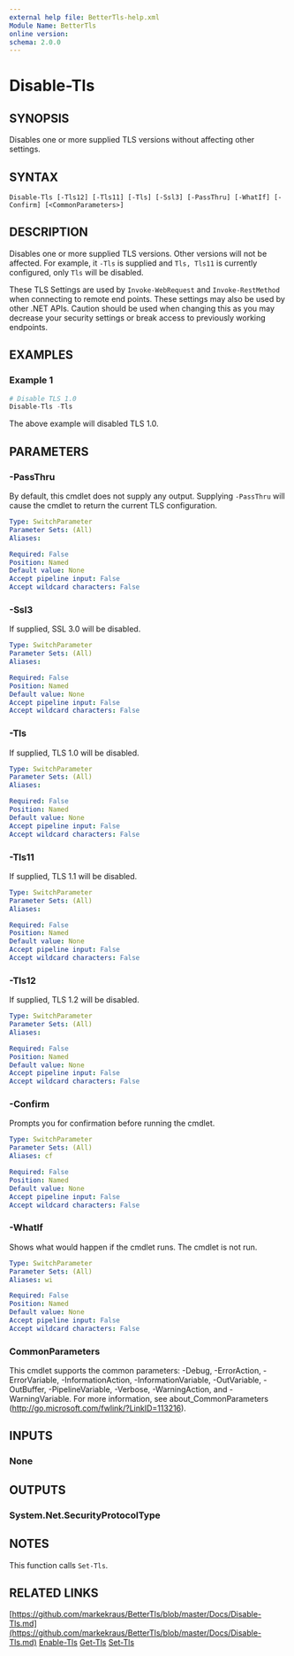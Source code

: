 ```yaml
---
external help file: BetterTls-help.xml
Module Name: BetterTls
online version:
schema: 2.0.0
---
```


# Disable-Tls

## SYNOPSIS

Disables one or more supplied TLS versions without affecting other settings.

## SYNTAX

```
Disable-Tls [-Tls12] [-Tls11] [-Tls] [-Ssl3] [-PassThru] [-WhatIf] [-Confirm] [<CommonParameters>]
```

## DESCRIPTION

Disables one or more supplied TLS versions.
Other versions will not be affected.
For example, it `-Tls` is supplied and `Tls, Tls11` is currently configured, only `Tls` will be disabled.

These TLS Settings are used by `Invoke-WebRequest` and `Invoke-RestMethod` when connecting to remote end points.
These settings may also be used by other .NET APIs.
Caution should be used when changing this as you may decrease your security settings
or break access to previously working endpoints.

## EXAMPLES

### Example 1

```powershell
# Disable TLS 1.0
Disable-Tls -Tls
```

The above example will disabled TLS 1.0.

## PARAMETERS

### -PassThru

By default, this cmdlet does not supply any output.
Supplying `-PassThru` will cause the cmdlet to return the current TLS configuration.

```yaml
Type: SwitchParameter
Parameter Sets: (All)
Aliases:

Required: False
Position: Named
Default value: None
Accept pipeline input: False
Accept wildcard characters: False
```

### -Ssl3

If supplied, SSL 3.0 will be disabled.

```yaml
Type: SwitchParameter
Parameter Sets: (All)
Aliases:

Required: False
Position: Named
Default value: None
Accept pipeline input: False
Accept wildcard characters: False
```

### -Tls

If supplied, TLS 1.0 will be disabled.

```yaml
Type: SwitchParameter
Parameter Sets: (All)
Aliases:

Required: False
Position: Named
Default value: None
Accept pipeline input: False
Accept wildcard characters: False
```

### -Tls11

If supplied, TLS 1.1 will be disabled.

```yaml
Type: SwitchParameter
Parameter Sets: (All)
Aliases:

Required: False
Position: Named
Default value: None
Accept pipeline input: False
Accept wildcard characters: False
```

### -Tls12

If supplied, TLS 1.2 will be disabled.

```yaml
Type: SwitchParameter
Parameter Sets: (All)
Aliases:

Required: False
Position: Named
Default value: None
Accept pipeline input: False
Accept wildcard characters: False
```

### -Confirm

Prompts you for confirmation before running the cmdlet.

```yaml
Type: SwitchParameter
Parameter Sets: (All)
Aliases: cf

Required: False
Position: Named
Default value: None
Accept pipeline input: False
Accept wildcard characters: False
```

### -WhatIf

Shows what would happen if the cmdlet runs.
The cmdlet is not run.

```yaml
Type: SwitchParameter
Parameter Sets: (All)
Aliases: wi

Required: False
Position: Named
Default value: None
Accept pipeline input: False
Accept wildcard characters: False
```

### CommonParameters

This cmdlet supports the common parameters: -Debug, -ErrorAction, -ErrorVariable, -InformationAction, -InformationVariable, -OutVariable, -OutBuffer, -PipelineVariable, -Verbose, -WarningAction, and -WarningVariable. For more information, see about_CommonParameters (http://go.microsoft.com/fwlink/?LinkID=113216).

## INPUTS

### None

## OUTPUTS

### System.Net.SecurityProtocolType

## NOTES

This function calls `Set-Tls`.

## RELATED LINKS

[https://github.com/markekraus/BetterTls/blob/master/Docs/Disable-Tls.md](https://github.com/markekraus/BetterTls/blob/master/Docs/Disable-Tls.md)
[Enable-Tls](https://github.com/markekraus/BetterTls/blob/master/Docs/Enable-Tls.md)
[Get-Tls](https://github.com/markekraus/BetterTls/blob/master/Docs/Get-Tls.md)
[Set-Tls](https://github.com/markekraus/BetterTls/blob/master/Docs/Set-Tls.md)
